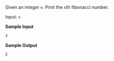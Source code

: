 Given an integer `n`. Print the `n`th fibonacci number.

Input: `n`

**Sample Input**

```markdown
3
```

**Sample Output**

```markdown
2
```